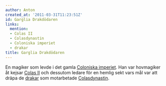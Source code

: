```yaml
---
author: Anton
created_at: '2011-03-31T11:23:51Z'
id: Garglia Drakdödaren
links:
  mention:
  - Colas II
  - Colasdynastin
  - Coloniska imperiet
  - drakar
title: Garglia Drakdödaren
---
```


En magiker som levde i det gamla [Coloniska imperiet]. Han var hovmagiker åt kejsar [Colas II] och
dessutom ledare för en hemlig sekt vars mål var att dräpa de [drakar] som motarbetade
[Colasdynastin].

  [Coloniska imperiet]: Coloniska_imperiet
  [Colas II]: Colas_II
  [drakar]: drakar
  [Colasdynastin]: Colasdynastin
